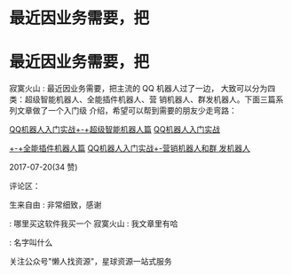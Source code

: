 # 最近因业务需要，把

# 最近因业务需要，把

寂寞火山 : 最近因业务需要，把主流的 QQ 机器人过了一边， 大致可以分为四类：超级智能机器人、全能插件机器人、营 销机器人、群发机器人。下面三篇系列文章做了一个入门级 介绍，希望可以帮到需要的朋友少走弯路：

[QQ](https://mp.weixin.qq.com/s?__biz=MzIyNTY0MDM5OQ%3D%3D&mid=2247483901&idx=1&sn=10fe6cc5b367550393bad33d924abaa2&chksm=e87deb5ddf0a624b3540015dd5388481b6eeabbc5600de4b6df6e3d5ab170a4b0d802ef3aed5&rd)[机器人入门实战](https://mp.weixin.qq.com/s?__biz=MzIyNTY0MDM5OQ%3D%3D&mid=2247483901&idx=1&sn=10fe6cc5b367550393bad33d924abaa2&chksm=e87deb5ddf0a624b3540015dd5388481b6eeabbc5600de4b6df6e3d5ab170a4b0d802ef3aed5&rd)[+-+](https://mp.weixin.qq.com/s?__biz=MzIyNTY0MDM5OQ%3D%3D&mid=2247483901&idx=1&sn=10fe6cc5b367550393bad33d924abaa2&chksm=e87deb5ddf0a624b3540015dd5388481b6eeabbc5600de4b6df6e3d5ab170a4b0d802ef3aed5&rd)[超级智能机器人篇](https://mp.weixin.qq.com/s?__biz=MzIyNTY0MDM5OQ%3D%3D&mid=2247483901&idx=1&sn=10fe6cc5b367550393bad33d924abaa2&chksm=e87deb5ddf0a624b3540015dd5388481b6eeabbc5600de4b6df6e3d5ab170a4b0d802ef3aed5&rd) [QQ](https://mp.weixin.qq.com/s?__biz=MzIyNTY0MDM5OQ%3D%3D&mid=2247483901&idx=1&sn=10fe6cc5b367550393bad33d924abaa2&chksm=e87deb5ddf0a624b3540015dd5388481b6eeabbc5600de4b6df6e3d5ab170a4b0d802ef3aed5&rd)[机器人入门实战](https://mp.weixin.qq.com/s?__biz=MzIyNTY0MDM5OQ%3D%3D&mid=2247483901&idx=1&sn=10fe6cc5b367550393bad33d924abaa2&chksm=e87deb5ddf0a624b3540015dd5388481b6eeabbc5600de4b6df6e3d5ab170a4b0d802ef3aed5&rd)

[+-+](https://mp.weixin.qq.com/s?__biz=MzIyNTY0MDM5OQ%3D%3D&mid=2247483952&idx=1&sn=030c501d2de5a279e521b40aed8049ae&chksm=e87de890df0a618639543544a02990cb5c5790d0b55009cbe9a75f7856143bae4a6ee6bddb25&rd)[全能插件机器人篇](https://mp.weixin.qq.com/s?__biz=MzIyNTY0MDM5OQ%3D%3D&mid=2247483952&idx=1&sn=030c501d2de5a279e521b40aed8049ae&chksm=e87de890df0a618639543544a02990cb5c5790d0b55009cbe9a75f7856143bae4a6ee6bddb25&rd) [QQ](https://mp.weixin.qq.com/s?__biz=MzIyNTY0MDM5OQ%3D%3D&mid=2247483952&idx=1&sn=030c501d2de5a279e521b40aed8049ae&chksm=e87de890df0a618639543544a02990cb5c5790d0b55009cbe9a75f7856143bae4a6ee6bddb25&rd)[机器人入门实战](https://mp.weixin.qq.com/s?__biz=MzIyNTY0MDM5OQ%3D%3D&mid=2247483952&idx=1&sn=030c501d2de5a279e521b40aed8049ae&chksm=e87de890df0a618639543544a02990cb5c5790d0b55009cbe9a75f7856143bae4a6ee6bddb25&rd)[+-](https://mp.weixin.qq.com/s?__biz=MzIyNTY0MDM5OQ%3D%3D&mid=2247483952&idx=1&sn=030c501d2de5a279e521b40aed8049ae&chksm=e87de890df0a618639543544a02990cb5c5790d0b55009cbe9a75f7856143bae4a6ee6bddb25&rd)[营销机器人和群 发机器人](https://mp.weixin.qq.com/s?__biz=MzIyNTY0MDM5OQ%3D%3D&mid=2247483952&idx=1&sn=030c501d2de5a279e521b40aed8049ae&chksm=e87de890df0a618639543544a02990cb5c5790d0b55009cbe9a75f7856143bae4a6ee6bddb25&rd)

2017-07-20(34 赞)

评论区：

生来自由 : 非常细致，感谢

: 哪里买这软件我买一个 寂寞火山 : 我文章里有哈

: 名字叫什么

关注公众号"懒人找资源"，星球资源一站式服务
